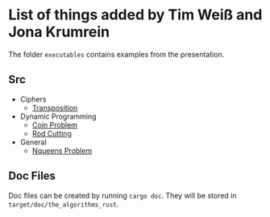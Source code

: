 # List of things added by Tim Weiß and Jona Krumrein

The folder `executables` contains examples from the presentation.
## Src
* Ciphers
    * [Transposition](https://github.com/jonakrumrein/Rust-1/blob/deploy/src/ciphers/transposition.rs)
* Dynamic Programming
    * [Coin Problem](https://github.com/jonakrumrein/Rust-1/blob/deploy/src/dynamic_programming/coin_problem.rs)
    * [Rod Cutting](https://github.com/jonakrumrein/Rust-1/blob/deploy/src/dynamic_programming/rod_cutting.rs)
* General
    * [Nqueens Problem](https://github.com/jonakrumrein/Rust-1/blob/deploy/src/general/nqueens.rs)

## Doc Files

Doc files can be created by running `cargo doc`. They will be stored in `target/doc/the_algorithms_rust`.
